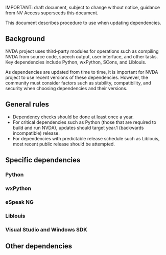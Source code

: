IMPORTANT: draft document, subject to change without notice, guidance from NV Access superseeds this document.

This document describes procedure to use when updating dependencies.

## Background

NVDA project uses third-party modules for operations such as compiling NVDA from source code, speech output, user interface, and other tasks. Key dependencies include Python, wxPython, SCons, and Liblouis.

As dependencies are updated from time to time, it is important for NVDA project to use recent versions of these dependencies. However, the community must consider factors such as stability, compatibility, and security when choosing dependencies and their versions.

## General rules

* Dependency checks should be done at least once a year.
* For critical dependencies such as Python (those that are required to build and run NVDA), updates should target year.1 (backwards incompatible) release.
* For dependencies with predictable release schedule such as Liblouis, most recent public release should be attempted.

## Specific dependencies

### Python

### wxPython

### eSpeak NG

### Liblouis

### Visual Studio and Windows SDK

## Other dependencies

